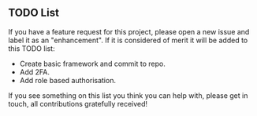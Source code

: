 ## TODO List

If you have a feature request for this project, please open a new issue and label it as an "enhancement". If it is considered of merit it will be added to this TODO list:

 - Create basic framework and commit to repo.
 - Add 2FA.
 - Add role based authorisation.

If you see something on this list you think you can help with, please get in touch, all contributions gratefully received!

